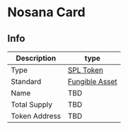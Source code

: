 # Nosana Card <Badge type="danger" text="devnet" vertical="middle" />

## Info

| Description   | type                                                                                                           |
|---------------|----------------------------------------------------------------------------------------------------------------|
| Type          | [SPL Token](https://spl.solana.com/token)                                                                      |
| Standard      | [Fungible Asset](https://docs.metaplex.com/programs/token-metadata/token-standard#the-fungible-asset-standard) |
| Name          | TBD                                                                                                            |
| Total Supply  | TBD                                                                                                            |
| Token Address | TBD                                                                                                            |
